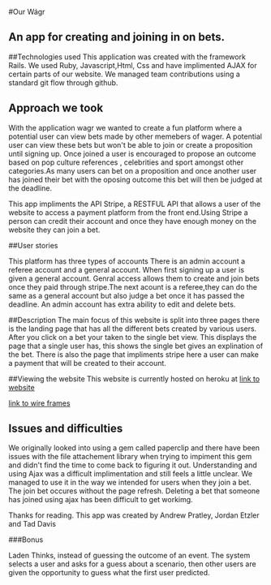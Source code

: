 #Our Wágr

## An app for creating and joining in on bets. 

##Technologies used
This application was created with the framework Rails. We used Ruby, Javascript,Html, Css and have implimented AJAX for certain parts of our website. We managed team contributions using a standard git flow through github.  

## Approach we took 

With the application wagr we wanted to create a fun platform where a potential user can view bets made by other memebers of wager. A potential user can view these bets but won't be able to join or create a proposition until signing up. 
Once joined a user is encouraged to propose an outcome based on pop culture references , celebrities and sport amongst other categories.As many users can bet on a proposition and once another user has joined their bet with the oposing outcome this bet will then be judged at the deadline.

This app impliments the API Stripe, a RESTFUL API that allows a user of the website to access a payment platform from the 
front end.Using Stripe a person can credit their account and once they have enough money on the website they can join a bet. 

##User stories

This platform has three types of accounts There is an admin account a referee account and a general account. 
When first signing up a user is given a general account. Genral access allows them to create and join bets once they paid 
through stripe.The next acount is a referee,they can do the same as a general account but also judge a bet once it has passed the deadline. 
An admin account has extra ability to edit and delete bets.

##Description 
The main focus of this website is split into three pages there is the landing page that has all the different bets created
by various users. After you click on a bet your taken to the single bet view. This displays the page that a single user has, this shows the single bet gives an explination of the bet. There is also the page that impliments stripe here a user can make a payment that will be created to their account. 

##Viewing the website
This website is currently hosted on heroku at
[link to website](https://wagr-bet.herokuapp.com/)

[link to wire frames](https://postimg.org/gallery/1bs9i5v40/)


## Issues and difficulties 
We originally looked into using a gem called paperclip and there have been issues with the file attachement library when trying to impiment this gem and didn't find the time to come back to figuring it out. 
Understanding and using Ajax was a difficult implimentation and still feels a little unclear. We managed to use it in the way we intended for users when they join a bet. The join bet occures without the page refresh. Deleting a bet that 
someone has joined using ajax has been difficult to get workimg.

Thanks for reading. 
This app was created by Andrew Pratley, Jordan Etzler and Tad Davis

###Bonus

Laden Thinks, instead of guessing the outcome of an event. The system selects a user and asks for a guess about a scenario, then other users are given the opportunity to guess what the first user predicted.

